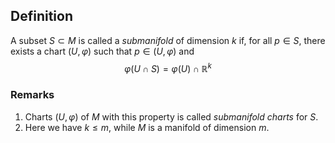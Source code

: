 ## Definition

A subset $S \subset M$ is called a *submanifold* of dimension $k$ if, for all $p \in S$, there exists a chart $(U,\varphi)$ such that $p \in (U,\varphi)$ and
$$
\varphi(U \cap S)=\varphi(U)\cap\mathbb{R}^k
$$

### Remarks

1. Charts $(U,\varphi)$ of $M$ with this property is called *submanifold charts* for $S$.
2. Here we have $k \leq m$, while $M$ is a manifold of dimension $m$.